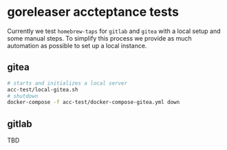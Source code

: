 # goreleaser accteptance tests
Currently we test `homebrew-taps` for `gitlab` and `gitea` with a local
setup and some manual steps. To simplify this process we provide as much
automation as possible to set up a local instance.

## gitea
```sh
# starts and initializes a local server
acc-test/local-gitea.sh
# shutdown
docker-compose -f acc-test/docker-compose-gitea.yml down
```

## gitlab
TBD